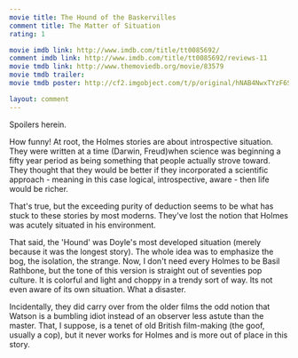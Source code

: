```yaml
---
movie title: The Hound of the Baskervilles
comment title: The Matter of Situation
rating: 1

movie imdb link: http://www.imdb.com/title/tt0085692/
comment imdb link: http://www.imdb.com/title/tt0085692/reviews-11
movie tmdb link: http://www.themoviedb.org/movie/83579
movie tmdb trailer: 
movie tmdb poster: http://cf2.imgobject.com/t/p/original/hNAB4NwxTYzF6S2onyX3r66b6lF.jpg

layout: comment
---
```


Spoilers herein.

How funny! At root, the Holmes stories are about introspective situation. They were written at a time (Darwin, Freud)when science was beginning a fifty year period as being something that people actually strove toward. They thought that they would be better if they incorporated a scientific approach - meaning in this case logical, introspective, aware - then life would be richer.

That's true, but the exceeding purity of deduction seems to be what has stuck to these stories by most moderns. They've lost the notion that Holmes was acutely situated in his environment.

That said, the 'Hound' was Doyle's most developed situation (merely because it was the longest story). The whole idea was to emphasize the bog, the isolation, the strange. Now, I don't need every Holmes to be Basil Rathbone, but the tone of this version is straight out of seventies pop culture. It is colorful and light and choppy in a trendy sort of way. Its not even aware of its own situation. What a disaster.

Incidentally, they did carry over from the older films the odd notion that Watson is a bumbling idiot instead of an observer less astute than the master. That, I suppose, is a tenet of old British film-making (the goof, usually a cop), but it never works for Holmes and is more out of place in this story.